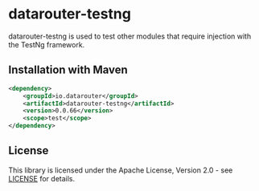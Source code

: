 # datarouter-testng

datarouter-testng is used to test other modules that require injection with the TestNg framework.

## Installation with Maven

```xml
<dependency>
	<groupId>io.datarouter</groupId>
	<artifactId>datarouter-testng</artifactId>
	<version>0.0.66</version>
	<scope>test</scope>
</dependency>
```

## License

This library is licensed under the Apache License, Version 2.0 - see [LICENSE](../LICENSE) for details.
